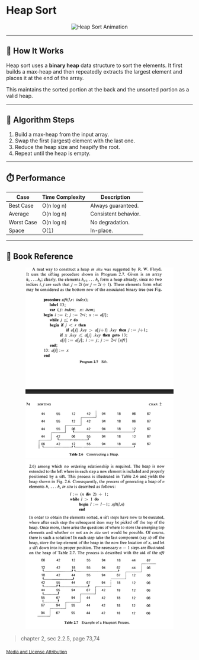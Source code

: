 # Heap Sort

<p align="center">
  <img src="https://upload.wikimedia.org/wikipedia/commons/1/1b/Sorting_heapsort_anim.gif" alt="Heap Sort Animation" width="400"/>
</p>

---

## 🧠 How It Works

Heap sort uses a **binary heap** data structure to sort the elements. It first builds a max-heap and then repeatedly extracts the largest element and places it at the end of the array.

This maintains the sorted portion at the back and the unsorted portion as a valid heap.

---

## 🧮 Algorithm Steps

1. Build a max-heap from the input array.
2. Swap the first (largest) element with the last one.
3. Reduce the heap size and heapify the root.
4. Repeat until the heap is empty.

---

## ⏱️ Performance 

| Case        | Time Complexity | Description          |
|-------------|------------------|----------------------|
| Best Case   | O(n log n)       | Always guaranteed.   |
| Average     | O(n log n)       | Consistent behavior. |
| Worst Case  | O(n log n)       | No degradation.      |
| Space       | O(1)             | In-place.            |

---

## 📘 Book Reference

<p align="center">
  <img src="/assets/heap_sort.pg73.png" alt="Heap Sort Book Illustration" width="400"/>

  <img src="/assets/heap_sort.pg74.png" alt="Heap Sort Book Illustration" width="400"/>
</p>

> chapter 2, sec 2.2.5, page 73,74

<sub>[Media and License Attribution](/REFERENCES.md)</sub>
